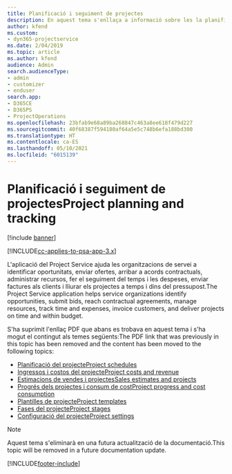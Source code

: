 ```yaml
---
title: Planificació i seguiment de projectes
description: En aquest tema s'enllaça a informació sobre les la planificació i el seguiment al Project Service Automation.
author: kfend
ms.custom:
- dyn365-projectservice
ms.date: 2/04/2019
ms.topic: article
ms.author: kfend
audience: Admin
search.audienceType:
- admin
- customizer
- enduser
search.app:
- D365CE
- D365PS
- ProjectOperations
ms.openlocfilehash: 23bfab9e68a89ba268847c463a8ee618f479d227
ms.sourcegitcommit: 40f68387f594180af64a5e5c748b6efa188bd300
ms.translationtype: HT
ms.contentlocale: ca-ES
ms.lasthandoff: 05/10/2021
ms.locfileid: "6015139"
---
```

# <a name="project-planning-and-tracking"></a><span data-ttu-id="2e9c8-103">Planificació i seguiment de projectes</span><span class="sxs-lookup"><span data-stu-id="2e9c8-103">Project planning and tracking</span></span>

[!include [banner](../../includes/psa-now-project-operations.md)]

[!INCLUDE[cc-applies-to-psa-app-3.x](../../includes/cc-applies-to-psa-app-3x.md)]

<span data-ttu-id="2e9c8-104">L'aplicació del Project Service ajuda les organitzacions de servei a identificar oportunitats, enviar ofertes, arribar a acords contractuals, administrar recursos, fer el seguiment del temps i les despeses, enviar factures als clients i lliurar els projectes a temps i dins del pressupost.</span><span class="sxs-lookup"><span data-stu-id="2e9c8-104">The Project Service application helps service organizations identify opportunities, submit bids, reach contractual agreements, manage resources, track time and expenses, invoice customers, and deliver projects on time and within budget.</span></span> 

<span data-ttu-id="2e9c8-105">S'ha suprimit l'enllaç PDF que abans es trobava en aquest tema i s'ha mogut el contingut als temes següents:</span><span class="sxs-lookup"><span data-stu-id="2e9c8-105">The PDF link that was previously in this topic has been removed and the content has been moved to the following topics:</span></span>

- [<span data-ttu-id="2e9c8-106">Planificació del projecte</span><span class="sxs-lookup"><span data-stu-id="2e9c8-106">Project schedules</span></span>](../project-creating.md)
- [<span data-ttu-id="2e9c8-107">Ingressos i costos del projecte</span><span class="sxs-lookup"><span data-stu-id="2e9c8-107">Project costs and revenue</span></span>](../project-estimating.md)
- [<span data-ttu-id="2e9c8-108">Estimacions de vendes i projectes</span><span class="sxs-lookup"><span data-stu-id="2e9c8-108">Sales estimates and projects</span></span>](../project-leveraging.md)
- [<span data-ttu-id="2e9c8-109">Progrés dels projectes i consum de cost</span><span class="sxs-lookup"><span data-stu-id="2e9c8-109">Project progress and cost consumption</span></span>](../project-tracking.md)
- [<span data-ttu-id="2e9c8-110">Plantilles de projecte</span><span class="sxs-lookup"><span data-stu-id="2e9c8-110">Project templates</span></span>](../project-templates.md)
- [<span data-ttu-id="2e9c8-111">Fases del projecte</span><span class="sxs-lookup"><span data-stu-id="2e9c8-111">Project stages</span></span>](../project-stages.md)
- [<span data-ttu-id="2e9c8-112">Configuració del projecte</span><span class="sxs-lookup"><span data-stu-id="2e9c8-112">Project settings</span></span>](../project-settings.md)

> [!NOTE]
> <span data-ttu-id="2e9c8-113">Aquest tema s'eliminarà en una futura actualització de la documentació.</span><span class="sxs-lookup"><span data-stu-id="2e9c8-113">This topic will be removed in a future documentation update.</span></span> 


[!INCLUDE[footer-include](../../includes/footer-banner.md)]